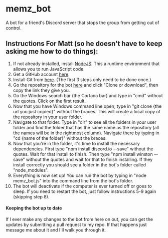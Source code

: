 # memz_bot
A bot for a friend's Discord server that stops the group from getting out of control.

## Instructions For Matt (so he doesn't have to keep asking me how to do things):
1. If not already installed, install <a href="https://nodejs.org/en/">NodeJS</a>.  This a runtime environment that allows you to run JavaScript code.
2. Get a GitHub account <a href="https://github.com/">here</a>.
3. Install Git from <a href="https://git-scm.com/downloads">here</a>.  (The first 3 steps only need to be done once.)
4. Go the repository for the bot <a href="https://github.com/davidfei222/memz_bot">here</a> and click "Clone or download", then copy the link they give you.
5. Go the Windows search bar (the Cortana bar) and type in "cmd" without the quotes.  Click on the first result.
6. Now that you have Windows command line open, type in "git clone {the url you just copied}" without the braces.  This will create a local copy of the repository in your user folder.
7. Navigate to that folder. Type in "dir" to see all the folders in your user folder and find the folder that has the same name as the repository (all the names will be in the rightmost column).  Navigate there by typing in "cd {name of the folder}" without the braces.
8. Now that you're in the folder, it's time to install the necessary dependencies. First type "npm install discord.io --save" without the quotes.  Wait for that install to finish.  Then type "npm install winston --save" without the quotes and wait for that to finish installing.  If they install correctly you should see a folder in the bot's folder called "node_modules".
9. Everything is now set up!  You can run the bot by typing in "node memz_bot.js" into the command line from the bot's folder.    
10. The bot will deactivate if the computer is ever turned off or goes to sleep.  If you need to restart the bot, just follow instructions 5-9 again (skipping step 8).

#### Keeping the bot up to date
If I ever make any changes to the bot from here on out, you can get the updates by submitting a pull request to my repo.  If that happens just message me about it and I'll walk you through it.
